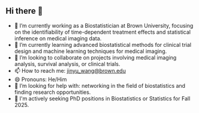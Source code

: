 ## Hi there 👋
- 🔭 I’m currently working as a Biostatistician at Brown University, focusing on the identifiability of time-dependent treatment effects and statistical inference on medical imaging data.
- 🌱 I’m currently learning advanced biostatistical methods for clinical trial design and machine learning techniques for medical imaging.
- 👯 I’m looking to collaborate on projects involving medical imaging analysis, survival analysis, or clinical trials.
- 📫 How to reach me: jinyu_wang@brown.edu
- 😄 Pronouns: He/Him
- 🤔 I’m looking for help with: networking in the field of biostatistics and finding research opportunities.
- 🚀 I'm actively seeking PhD positions in Biostatistics or Statistics for Fall 2025.
<!--
**JinyuWang123/JinyuWang123** is a ✨ _special_ ✨ repository because its `README.md` (this file) appears on your GitHub profile.

Here are some ideas to get you started:

- 🔭 I’m currently working on ...
- 🌱 I’m currently learning ...
- 👯 I’m looking to collaborate on ...
- 🤔 I’m looking for help with ...
- 💬 Ask me about ...
- 📫 How to reach me: ...
- 😄 Pronouns: ...
- ⚡ Fun fact: ...
-->
